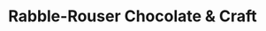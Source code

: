 ---
title: "Rabble-Rouser Chocolate & Craft"
url: /montpelier/rabble-rouser-chocolate-and-craft/
shop: confectionery
---